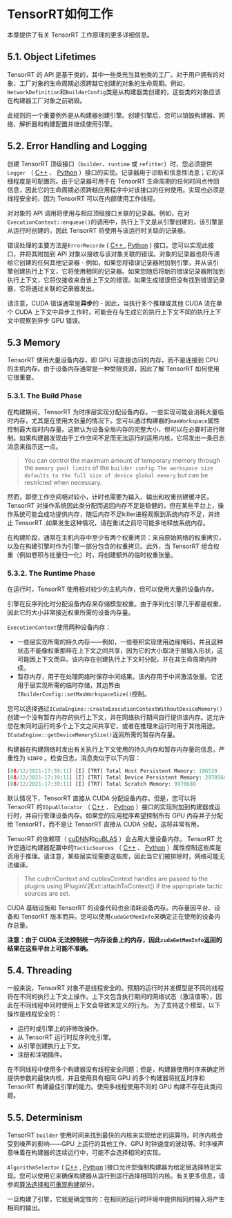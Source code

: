 # TensorRT如何工作

本章提供了有关 TensorRT 工作原理的更多详细信息。

## 5.1. Object Lifetimes
TensorRT 的 API 是基于类的，其中一些类充当其他类的工厂。对于用户拥有的对象，工厂对象的生命周期必须跨越它创建的对象的生命周期。例如， `NetworkDefinition`和`BuilderConfig`类是从构建器类创建的，这些类的对象应该在构建器工厂对象之前销毁。

此规则的一个重要例外是从构建器创建引擎。创建引擎后，您可以销毁构建器、网络、解析器和构建配置并继续使用引擎。

## 5.2. Error Handling and Logging

创建 TensorRT 顶级接口（`builder`、`runtime` 或 `refitter`）时，您必须提供`Logger` （ [C++](https://docs.nvidia.com/deeplearning/tensorrt/api/c_api/classnvinfer1_1_1_i_logger.html) 、 [Python](https://docs.nvidia.com/deeplearning/tensorrt/api/python_api/infer/Core/Logger.html) ）接口的实现。记录器用于诊断和信息性消息；它的详细程度是可配置的。由于记录器可用于在 TensorRT 生命周期的任何时间点传回信息，因此它的生命周期必须跨越应用程序中对该接口的任何使用。实现也必须是线程安全的，因为 TensorRT 可以在内部使用工作线程。

对对象的 API 调用将使用与相应顶级接口关联的记录器。例如，在对`ExecutionContext::enqueue()`的调用中，执行上下文是从引擎创建的，该引擎是从运行时创建的，因此 TensorRT 将使用与该运行时关联的记录器。

错误处理的主要方法是`ErrorRecorde` ( [C++ ](https://docs.nvidia.com/deeplearning/tensorrt/api/c_api/classnvinfer1_1_1_i_error_recorder.html), [Python](https://docs.nvidia.com/deeplearning/tensorrt/api/python_api/infer/Core/ErrorRecorder.html) ) 接口。您可以实现此接口，并将其附加到 API 对象以接收与该对象关联的错误。对象的记录器也将传递给它创建的任何其他记录器 - 例如，如果您将错误记录器附加到引擎，并从该引擎创建执行上下文，它将使用相同的记录器。如果您随后将新的错误记录器附加到执行上下文，它将仅接收来自该上下文的错误。如果生成错误但没有找到错误记录器，它将通过关联的记录器发出。

请注意，CUDA 错误通常是**异步**的 - 因此，当执行多个推理或其他 CUDA 流在单个 CUDA 上下文中异步工作时，可能会在与生成它的执行上下文不同的执行上下文中观察到异步 GPU 错误。

## 5.3 Memory
TensorRT 使用大量设备内存，即 GPU 可直接访问的内存，而不是连接到 CPU 的主机内存。由于设备内存通常是一种受限资源，因此了解 TensorRT 如何使用它很重要。

### 5.3.1. The Build Phase
在构建期间，TensorRT 为时序层实现分配设备内存。一些实现可能会消耗大量临时内存，尤其是在使用大张量的情况下。您可以通过构建器的`maxWorkspace`属性控制最大临时内存量。这默认为设备全局内存的完整大小，但可以在必要时进行限制。如果构建器发现由于工作空间不足而无法运行的适用内核，它将发出一条日志消息来指示这一点。   
> You can control the maximum amount of temporary memory through the `memory pool limits` of the `builder config`. `The workspace size defaults to the full size of device global memory` but can be restricted when necessary.   

然而，即使工作空间相对较小，计时也需要为输入、输出和权重创建缓冲区。 TensorRT 对操作系统因此类分配而返回内存不足是稳健的，但在某些平台上，操作系统可能会成功提供内存，随后内存不足killer进程观察到系统内存不足，并终止 TensorRT .如果发生这种情况，请在重试之前尽可能多地释放系统内存。

在构建阶段，通常在主机内存中至少有两个权重拷贝：来自原始网络的权重拷贝，以及在构建引擎时作为引擎一部分包含的权重拷贝。此外，当 TensorRT 组合权重（例如卷积与批量归一化）时，将创建额外的临时权重张量。

### 5.3.2. The Runtime Phase

在运行时，TensorRT 使用相对较少的主机内存，但可以使用大量的设备内存。

引擎在反序列化时分配设备内存来存储模型权重。由于序列化引擎几乎都是权重，因此它的大小非常接近权重所需的设备内存量。

`ExecutionContext`使用两种设备内存：
* 一些层实现所需的持久内存——例如，一些卷积实现使用边缘掩码，并且这种状态不能像权重那样在上下文之间共享，因为它的大小取决于层输入形状，这可能因上下文而异。该内存在创建执行上下文时分配，并在其生命周期内持续。
* 暂存内存，用于在处理网络时保存中间结果。该内存用于中间激活张量。它还用于层实现所需的临时存储，其边界由`IBuilderConfig::setMaxWorkspaceSize()`控制。

您可以选择通过`ICudaEngine::createExecutionContextWithoutDeviceMemory()`创建一个没有暂存内存的执行上下文，并在网络执行期间自行提供该内存。这允许您在未同时运行的多个上下文之间共享它，或者在推理未运行时用于其他用途。 `ICudaEngine::getDeviceMemorySize()`返回所需的暂存内存量。

构建器在构建网络时发出有关执行上下文使用的持久内存和暂存内存量的信息，严重性为 `kINFO` 。检查日志，消息类似于以下内容：
```Python
[08/12/2021-17:39:11] [I] [TRT] Total Host Persistent Memory: 106528
[08/12/2021-17:39:11] [I] [TRT] Total Device Persistent Memory: 29785600
[08/12/2021-17:39:11] [I] [TRT] Total Scratch Memory: 9970688
```
默认情况下，TensorRT 直接从 CUDA 分配设备内存。但是，您可以将 TensorRT 的`IGpuAllocator` （ [C++](https://docs.nvidia.com/deeplearning/tensorrt/api/c_api/classnvinfer1_1_1_i_gpu_allocator.html) 、 [Python](https://docs.nvidia.com/deeplearning/tensorrt/api/python_api/infer/Core/GpuAllocator.html) ）接口的实现附加到构建器或运行时，并自行管理设备内存。如果您的应用程序希望控制所有 GPU 内存并子分配给 TensorRT，而不是让 TensorRT 直接从 CUDA 分配，这将非常有用。

TensorRT 的依赖项（ [cuDNN](https://developer.nvidia.com/cudnn)和[cuBLAS](https://developer.nvidia.com/cublas) ）会占用大量设备内存。 TensorRT 允许您通过构建器配置中的`TacticSources` （ [C++](https://docs.nvidia.com/deeplearning/tensorrt/api/c_api/namespacenvinfer1.html#a999ab7be02c9acfec0b2c9cc3673abb4) 、 [Python](https://docs.nvidia.com/deeplearning/tensorrt/api/python_api/infer/Core/BuilderConfig.html?highlight=tactic_sources#tensorrt.IBuilderConfig.set_tactic_sources) ）属性控制这些库是否用于推理。请注意，某些层实现需要这些库，因此当它们被排除时，网络可能无法编译。
> The cudnnContext and cublasContext handles are passed to the plugins using IPluginV2Ext::attachToContext() if the appropriate tactic sources are set.    
 
CUDA 基础设施和 TensorRT 的设备代码也会消耗设备内存。内存量因平台、设备和 TensorRT 版本而异。您可以使用`cudaGetMemInfo`来确定正在使用的设备内存总量。

**注意：由于 CUDA 无法控制统一内存设备上的内存，因此`cudaGetMemInfo`返回的结果在这些平台上可能不准确。**

## 5.4. Threading
一般来说，TensorRT 对象不是线程安全的。预期的运行时并发模型是不同的线程将在不同的执行上下文上操作。上下文包含执行期间的网络状态（激活值等），因此在不同线程中同时使用上下文会导致未定义的行为。
为了支持这个模型，以下操作是线程安全的：
* 运行时或引擎上的非修改操作。
* 从 TensorRT 运行时反序列化引擎。
* 从引擎创建执行上下文。
* 注册和注销插件。


在不同线程中使用多个构建器没有线程安全问题；但是，构建器使用时序来确定所提供参数的最快内核，并且使用具有相同 GPU 的多个构建器将扰乱时序和 TensorRT 构建最佳引擎的能力。使用多线程使用不同的 GPU 构建不存在此类问题。

## 5.5. Determinism
TensorRT `builder` 使用时间来找到最快的内核来实现给定的运算符。时序内核会受到噪声的影响——GPU 上运行的其他工作、GPU 时钟速度的波动等。时序噪声意味着在构建器的连续运行中，可能不会选择相同的实现。

`AlgorithmSelector` ( [C++](https://docs.nvidia.com/deeplearning/tensorrt/api/c_api/classnvinfer1_1_1_i_algorithm_selector.html) , [Python](https://docs.nvidia.com/deeplearning/tensorrt/api/python_api/infer/AlgorithmSelector/pyAlgorithmSelector.html) )接口允许您强制构建器为给定层选择特定实现。您可以使用它来确保构建器从运行到运行选择相同的内核。有关更多信息，请参阅[算法选择和可重现构建](https://docs.nvidia.com/deeplearning/tensorrt/developer-guide/index.html#algorithm-select)部分。

一旦构建了引擎，它就是确定性的：在相同的运行时环境中提供相同的输入将产生相同的输出。



























